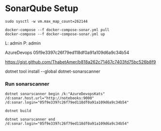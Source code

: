 # SonarQube Setup

```
sudo sysctl -w vm.max_map_count=262144
```

```
docker-compose --f docker-compose-sonar.yml pull
docker-compose --f docker-compose-sonar.yml up
```

L: admin
P: admin

AzureDevops
05f9e3397c26f79ed118df0a91a109d6a9c34b54


https://gist.github.com/ThabetAmer/b818a262c71467c7403fd75bc526b8f9

dotnet tool install --global dotnet-sonarscanner


### Run sonarscanner
```
dotnet sonarscanner begin /k:"AzureDevopsKats" /d:sonar.host.url="http://notebooks:9000"  /d:sonar.login="05f9e3397c26f79ed118df0a91a109d6a9c34b54"

dotnet build

dotnet sonarscanner end /d:sonar.login="05f9e3397c26f79ed118df0a91a109d6a9c34b54"
```